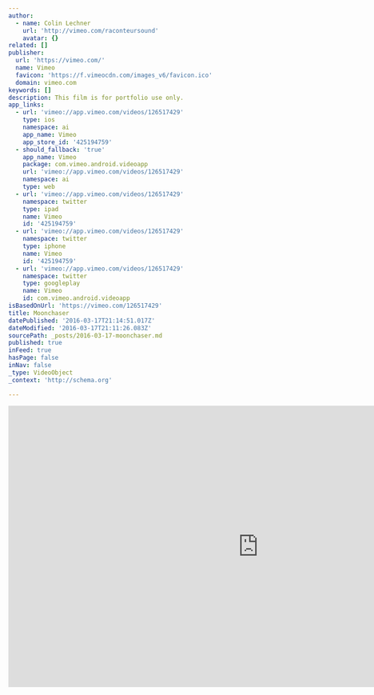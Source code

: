 ```yaml
---
author:
  - name: Colin Lechner
    url: 'http://vimeo.com/raconteursound'
    avatar: {}
related: []
publisher:
  url: 'https://vimeo.com/'
  name: Vimeo
  favicon: 'https://f.vimeocdn.com/images_v6/favicon.ico'
  domain: vimeo.com
keywords: []
description: This film is for portfolio use only.
app_links:
  - url: 'vimeo://app.vimeo.com/videos/126517429'
    type: ios
    namespace: ai
    app_name: Vimeo
    app_store_id: '425194759'
  - should_fallback: 'true'
    app_name: Vimeo
    package: com.vimeo.android.videoapp
    url: 'vimeo://app.vimeo.com/videos/126517429'
    namespace: ai
    type: web
  - url: 'vimeo://app.vimeo.com/videos/126517429'
    namespace: twitter
    type: ipad
    name: Vimeo
    id: '425194759'
  - url: 'vimeo://app.vimeo.com/videos/126517429'
    namespace: twitter
    type: iphone
    name: Vimeo
    id: '425194759'
  - url: 'vimeo://app.vimeo.com/videos/126517429'
    namespace: twitter
    type: googleplay
    name: Vimeo
    id: com.vimeo.android.videoapp
isBasedOnUrl: 'https://vimeo.com/126517429'
title: Moonchaser
datePublished: '2016-03-17T21:14:51.017Z'
dateModified: '2016-03-17T21:11:26.083Z'
sourcePath: _posts/2016-03-17-moonchaser.md
published: true
inFeed: true
hasPage: false
inNav: false
_type: VideoObject
_context: 'http://schema.org'

---
```

<iframe src="https://cdn.embedly.com/widgets/media.html?src=https%3A%2F%2Fplayer.vimeo.com%2Fvideo%2F126517429&amp;url=https%3A%2F%2Fvimeo.com%2F126517429&amp;image=http%3A%2F%2Fi.vimeocdn.com%2Fvideo%2F516989250_1280.jpg&amp;key=b7d04c9b404c499eba89ee7072e1c4f7&amp;type=text%2Fhtml&amp;schema=vimeo" width="1000" height="563" scrolling="no" frameborder="0" allowfullscreen="allowfullscreen" style=""></iframe>